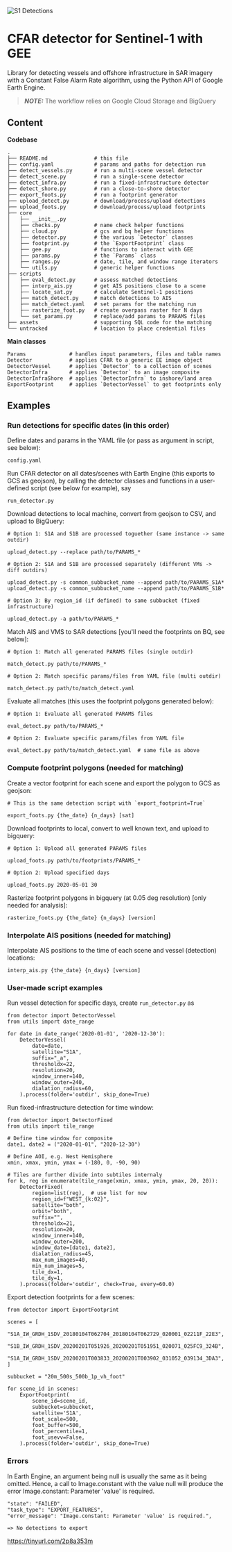 ![S1 Detections](assets/img/s1-detections.png)

# CFAR detector for Sentinel-1 with GEE

Library for detecting vessels and offshore infrastructure in SAR imagery with a Constant False Alarm Rate algorithm, using the Python API of Google Earth Engine.

> **_NOTE:_**  The workflow relies on Google Cloud Storage and BigQuery

## Content

**Codebase**

    .
    ├── README.md               # this file
    ├── config.yaml             # params and paths for detection run
    ├── detect_vessels.py       # run a multi-scene vessel detector
    ├── detect_scene.py         # run a single-scene detector
    ├── detect_infra.py         # run a fixed-infrastructure detector
    ├── detect_shore.py         # run a close-to-shore detector
    ├── export_foots.py         # run a footprint generator
    ├── upload_detect.py        # download/process/upload detections
    ├── upload_foots.py         # download/process/upload footprints
    ├── core
    │   ├── __init__.py
    │   ├── checks.py           # name check helper functions
    │   ├── cloud.py            # gcs and bq helper functions
    │   ├── detector.py         # the various `Detector` classes
    │   ├── footprint.py        # the `ExportFootprint` class
    │   ├── gee.py              # functions to interact with GEE
    │   ├── params.py           # the `Params` class
    │   ├── ranges.py           # date, tile, and window range iterators
    │   └── utils.py            # generic helper functions
    ├── scripts
    │   ├── eval_detect.py      # assess matched detections
    │   ├── interp_ais.py       # get AIS positions close to a scene
    │   ├── locate_sat.py       # calculate Sentinel-1 positions
    │   ├── match_detect.py     # match detections to AIS
    │   ├── match_detect.yaml   # set params for the matching run
    │   ├── rasterize_foot.py   # create overpass raster for N days
    │   └── set_params.py       # replace/add params to PARAMS files 
    ├── assets                  # supporting SQL code for the matching
    └── untracked               # location to place credential files

**Main classes**

    Params              # handles input parameters, files and table names
    Detector            # applies CFAR to a generic EE image object
    DetectorVessel      # applies `Detector` to a collection of scenes
    DetectorInfra       # applies `Detector` to an image composite
    DetectorInfraShore  # applies `DetectorInfra` to inshore/land area
    ExportFootprint     # applies `DetectorVessel` to get footprints only

## Examples

### Run detections for specific dates (in this order)

Define dates and params in the YAML file (or pass as argument in script, see below):  

    config.yaml

Run CFAR detector on all dates/scenes with Earth Engine (this exports to GCS as geojson), by calling the detector classes and functions in a user-defined script (see below for example), say  

    run_detector.py

Download detections to local machine, convert from geojson to CSV, and upload to BigQuery:  

    # Option 1: S1A and S1B are processed toguether (same instance -> same outdir)

    upload_detect.py --replace path/to/PARAMS_*

    # Option 2: S1A and S1B are processed separately (different VMs -> diff outdirs)

    upload_detect.py -s common_subbucket_name --append path/to/PARAMS_S1A*  
    upload_detect.py -s common_subbucket_name --append path/to/PARAMS_S1B*

    # Option 3: By region_id (if defined) to same subbucket (fixed infrastructure) 

    upload_detect.py -a path/to/PARAMS_*

Match AIS and VMS to SAR detections [you'll need the footprints on BQ, see below]:  

    # Option 1: Match all generated PARAMS files (single outdir)

    match_detect.py path/to/PARAMS_*

    # Option 2: Match specific params/files from YAML file (multi outdir)

    match_detect.py path/to/match_detect.yaml

Evaluate all matches (this uses the footprint polygons generated below):  

    # Option 1: Evaluate all generated PARAMS files  

    eval_detect.py path/to/PARAMS_*

    # Option 2: Evaluate specific params/files from YAML file  

    eval_detect.py path/to/match_detect.yaml  # same file as above


### Compute footprint polygons (needed for matching)

Create a vector footprint for each scene and export the polygon to GCS as geojson:  

    # This is the same detection script with `export_footprint=True`  

    export_foots.py {the_date} {n_days} [sat]

Download footprints to local, convert to well known text, and upload to bigquery:  

    # Option 1: Upload all generated PARAMS files  

    upload_foots.py path/to/footprints/PARAMS_*

    # Option 2: Upload specified days  

    upload_foots.py 2020-05-01 30

Rasterize footprint polygons in bigquery (at 0.05 deg resolution) [only needed for analysis]:  

    rasterize_foots.py {the_date} {n_days} [version]


### Interpolate AIS positions (needed for matching)

Interpolate AIS positions to the time of each scene and vessel (detection) locations:  

    interp_ais.py {the_date} {n_days} [version]


### User-made script examples

Run vessel detection for specific days, create `run_detector.py` as   

    from detector import DetectorVessel
    from utils import date_range

    for date in date_range('2020-01-01', '2020-12-30'):
        DetectorVessel(
            date=date,
            satellite="S1A",
            suffix="_a",
            thresholdx=22,
            resolution=20,
            window_inner=140,
            window_outer=240,
            dialation_radius=60,
        ).process(folder='outdir', skip_done=True)


Run fixed-infrastructure detection for time window:

    from detector import DetectorFixed
    from utils import tile_range

    # Define time window for composite
    date1, date2 = ("2020-01-01", "2020-12-30")

    # Define AOI, e.g. West Hemisphere
    xmin, xmax, ymin, ymax = (-180, 0, -90, 90)

    # Tiles are further divide into subtiles internaly
    for k, reg in enumerate(tile_range(xmin, xmax, ymin, ymax, 20, 20)):
        DetectorFixed(
            region=list(reg),  # use list for now
            region_id=f"WEST_{k:02}",
            satellite="both",
            orbit="both",
            suffix="",
            thresholdx=21,
            resolution=20,
            window_inner=140,
            window_outer=200,
            window_date=[date1, date2],
            dialation_radius=45,
            max_num_images=40,
            min_num_images=5,
            tile_dx=1,
            tile_dy=1,
        ).process(folder='outdir', check=True, every=60.0)


Export detection footprints for a few scenes:

    from detector import ExportFootprint

    scenes = [
        "S1A_IW_GRDH_1SDV_20180104T062704_20180104T062729_020001_02211F_22E3",
        "S1B_IW_GRDH_1SDV_20200201T051926_20200201T051951_020071_025FC9_324B",
        "S1A_IW_GRDH_1SDV_20200201T003833_20200201T003902_031052_039134_3DA3",
    ]

    subbucket = "20m_500s_500b_1p_vh_foot"

    for scene_id in scenes:
        ExportFootprint(
            scene_id=scene_id,
            subbucket=subbucket,
            satellite='S1A',
            foot_scale=500,
            foot_buffer=500,
            foot_percentile=1,
            foot_usevv=False,
        ).process(folder='outdir', skip_done=True)


### Errors

In Earth Engine, an argument being null is usually the same as it being omitted. Hence, a call to Image.constant with the value null will produce the error Image.constant: Parameter 'value' is required.

    "state": "FAILED",
    "task_type": "EXPORT_FEATURES",
    "error_message": "Image.constant: Parameter 'value' is required.",

    => No detections to export


https://tinyurl.com/2p8a353m
